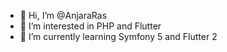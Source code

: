 - 👋 Hi, I’m @AnjaraRas
- 👀 I’m interested in PHP and Flutter
- 🌱 I’m currently learning Symfony 5 and Flutter 2

<!---
AnjaraRas/AnjaraRas is a ✨ special ✨ repository because its `README.md` (this file) appears on your GitHub profile.
You can click the Preview link to take a look at your changes.
--->
